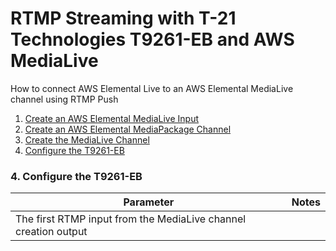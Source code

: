# RTMP Streaming with T-21 Technologies T9261-EB and AWS MediaLive
How to connect AWS Elemental Live to an AWS Elemental MediaLive channel using RTMP Push
1. [Create an AWS Elemental MediaLive Input](#1-create-an-aws-elemental-medialive-input)
2. [Create an AWS Elemental MediaPackage Channel](#2-create-an-aws-elemental-mediapackage-channel)
3. [Create the MediaLive Channel](#3-create-the-medialive-channel)
4. [Configure the T9261-EB](#4-configure-the-t9261-eb)


### 4. Configure the T9261-EB

Parameter | Notes
------------ | -------------
 | The first RTMP input from the MediaLive channel creation output

#####
